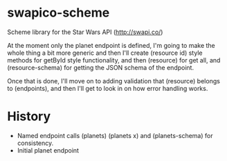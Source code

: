 # swapico-scheme
Scheme library for the Star Wars API (http://swapi.co/)

At the moment only the planet endpoint is defined, I'm going to make the whole thing a bit more generic and then I'll create (resource id) style methods for getById style functionality, and then (resource) for get all, and (resource-schema) for getting the JSON schema of the endpoint.

Once that is done, I'll move on to adding validation that (resource) belongs to (endpoints), and then I'll get to look in on how error handling works.

# History

* Named endpoint calls (planets) (planets x) and (planets-schema) for consistency.
* Initial planet endpoint
